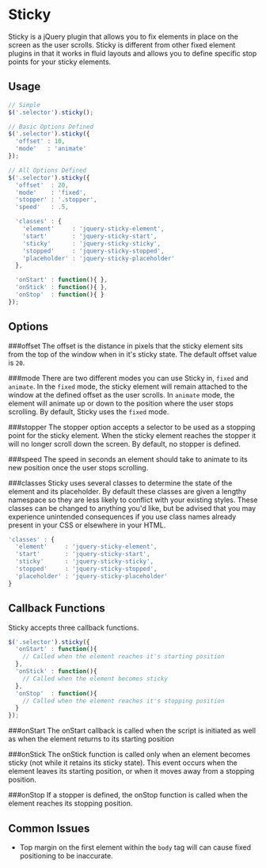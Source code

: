 Sticky
====================
Sticky is a jQuery plugin that allows you to fix elements in place on the 
screen as the user scrolls. Sticky is different from other fixed element 
plugins in that it works in fluid layouts and allows you to define specific 
stop points for your sticky elements.

Usage
--------------------

``` javascript
// Simple
$('.selector').sticky();

// Basic Options Defined
$('.selector').sticky({
  'offset' : 10,
  'mode'   : 'animate'
});

// All Options Defined
$('.selector').sticky({
  'offset'  : 20,
  'mode'    : 'fixed',
  'stopper' : '.stopper',
  'speed'   : .5,

  'classes' : {
    'element'     : 'jquery-sticky-element',
    'start'       : 'jquery-sticky-start',
    'sticky'      : 'jquery-sticky-sticky',
    'stopped'     : 'jquery-sticky-stopped',
    'placeholder' : 'jquery-sticky-placeholder'
  },

  'onStart' : function(){ },
  'onStick' : function(){ },
  'onStop'  : function(){ }
});
```

Options
--------------------
###offset
The offset is the distance in pixels that the sticky element sits from the top of the window when in it's
sticky state. The default offset value is `20`.

###mode
There are two different modes you can use Sticky in, `fixed` and `animate`. In the `fixed` mode, the sticky
element will remain attached to the window at the defined offset as the user scrolls. In `animate` mode,
the element will animate up or down to the position where the user stops scrolling. By default, Sticky uses
the `fixed` mode.

###stopper
The stopper option accepts a selector to be used as a stopping point for the sticky element. When the sticky
element reaches the stopper it will no longer scroll down the screen. By default, no stopper is defined.

###speed
The speed in seconds an element should take to animate to its new position once the user stops scrolling.

###classes
Sticky uses several classes to determine the state of the element and its placeholder. By default these classes
are given a lengthy namespace so they are less likely to conflict with your existing styles. These classes can
be changed to anything you'd like, but be advised that you may experience unintended consequences if you use
class names already present in your CSS or elsewhere in your HTML.

``` javascript
'classes' : {
  'element'     : 'jquery-sticky-element',
  'start'       : 'jquery-sticky-start',
  'sticky'      : 'jquery-sticky-sticky',
  'stopped'     : 'jquery-sticky-stopped',
  'placeholder' : 'jquery-sticky-placeholder'
}
```

Callback Functions
--------------------
Sticky accepts three callback functions.
``` javascript
$('.selector').sticky({
  'onStart' : function(){
    // Called when the element reaches it's starting position
  },
  'onStick' : function(){
    // Called when the element becomes sticky
  },
  'onStop'  : function(){
    // Called when the element reaches it's stopping position
  }
});
```

###onStart
The onStart callback is called when the script is initiated as well as when the element returns to its starting position

###onStick
The onStick function is called only when an element becomes sticky (not while it retains its sticky state). This event occurs when the element leaves its starting position, or when it moves away from a stopping position.

###onStop
If a stopper is defined, the onStop function is called when the element reaches its stopping position.

Common Issues
--------------------
- Top margin on the first element within the `body` tag will can cause fixed positioning to be inaccurate.
